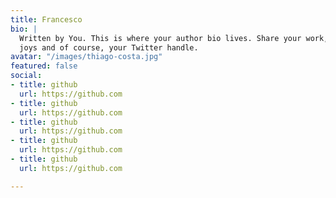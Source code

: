 ```yaml
---
title: Francesco
bio: |
  Written by You. This is where your author bio lives. Share your work, your
  joys and of course, your Twitter handle.
avatar: "/images/thiago-costa.jpg"
featured: false
social:
- title: github
  url: https://github.com
- title: github
  url: https://github.com
- title: github
  url: https://github.com
- title: github
  url: https://github.com
- title: github
  url: https://github.com

---
```

